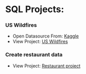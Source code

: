 # SQL Projects:

### US Wildfires
- Open Datasource From: [Kaggle](https://www.kaggle.com/datasets/rtatman/188-million-us-wildfires)
- View Project: [US Wildfires](https://github.com/prueksaratorn/Portfolio-for-Data-Analyst/blob/main/SQL%20projects/US%20Wildfires%20Queries.md)

### Create restaurant data
- View Project: [Restaurant project](https://github.com/prueksaratorn/Portfolio-for-Data-Analyst/blob/main/SQL%20projects/restaurant_project.sql)
